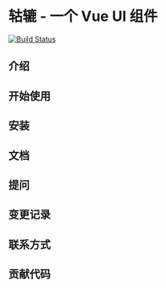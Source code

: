 # 轱辘 - 一个 Vue UI 组件

[![Build Status](https://www.travis-ci.org/KCVO1995/gulu.svg?branch=master)](https://www.travis-ci.org/KCVO1995/gulu)

## 介绍

## 开始使用

## 安装

## 文档

## 提问

## 变更记录

## 联系方式

## 贡献代码